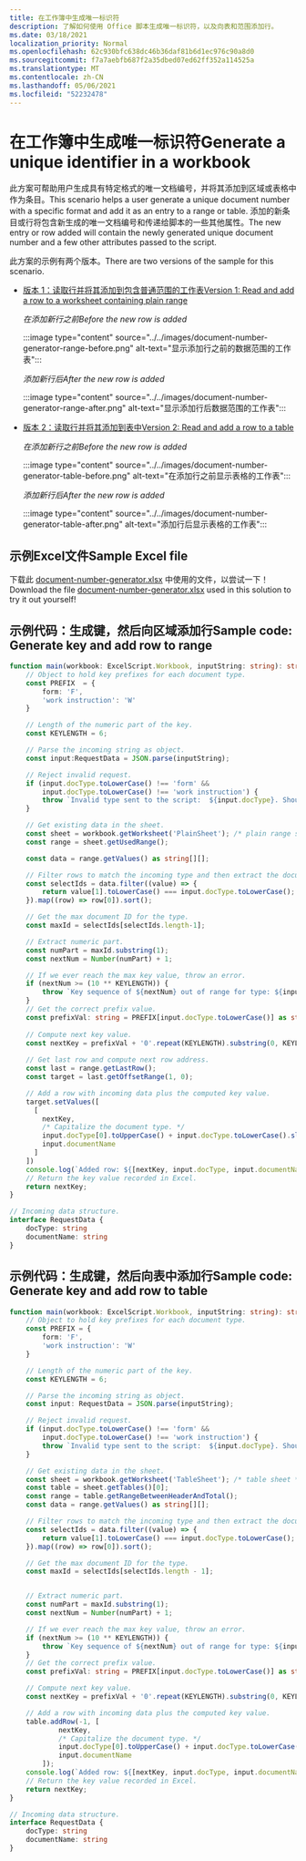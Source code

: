 ```yaml
---
title: 在工作簿中生成唯一标识符
description: 了解如何使用 Office 脚本生成唯一标识符，以及向表和范围添加行。
ms.date: 03/18/2021
localization_priority: Normal
ms.openlocfilehash: 62c930bfc638dc46b36daf81b6d1ec976c90a8d0
ms.sourcegitcommit: f7a7aebfb687f2a35dbed07ed62ff352a114525a
ms.translationtype: MT
ms.contentlocale: zh-CN
ms.lasthandoff: 05/06/2021
ms.locfileid: "52232478"
---
```

# <a name="generate-a-unique-identifier-in-a-workbook"></a><span data-ttu-id="24275-103">在工作簿中生成唯一标识符</span><span class="sxs-lookup"><span data-stu-id="24275-103">Generate a unique identifier in a workbook</span></span>

<span data-ttu-id="24275-104">此方案可帮助用户生成具有特定格式的唯一文档编号，并将其添加到区域或表格中作为条目。</span><span class="sxs-lookup"><span data-stu-id="24275-104">This scenario helps a user generate a unique document number with a specific format and add it as an entry to a range or table.</span></span> <span data-ttu-id="24275-105">添加的新条目或行将包含新生成的唯一文档编号和传递给脚本的一些其他属性。</span><span class="sxs-lookup"><span data-stu-id="24275-105">The new entry or row added will contain the newly generated unique document number and a few other attributes passed to the script.</span></span>

<span data-ttu-id="24275-106">此方案的示例有两个版本。</span><span class="sxs-lookup"><span data-stu-id="24275-106">There are two versions of the sample for this scenario.</span></span>

* [<span data-ttu-id="24275-107">版本 1：读取行并将其添加到包含普通范围的工作表</span><span class="sxs-lookup"><span data-stu-id="24275-107">Version 1: Read and add a row to a worksheet containing plain range</span></span>](#sample-code-generate-key-and-add-row-to-range)

    <span data-ttu-id="24275-108">_在添加新行之前_</span><span class="sxs-lookup"><span data-stu-id="24275-108">_Before the new row is added_</span></span>

    :::image type="content" source="../../images/document-number-generator-range-before.png" alt-text="显示添加行之前的数据范围的工作表":::

    <span data-ttu-id="24275-110">_添加新行后_</span><span class="sxs-lookup"><span data-stu-id="24275-110">_After the new row is added_</span></span>

    :::image type="content" source="../../images/document-number-generator-range-after.png" alt-text="显示添加行后数据范围的工作表":::

* [<span data-ttu-id="24275-112">版本 2：读取行并将其添加到表中</span><span class="sxs-lookup"><span data-stu-id="24275-112">Version 2: Read and add a row to a table</span></span>](#sample-code-generate-key-and-add-row-to-table)

    <span data-ttu-id="24275-113">_在添加新行之前_</span><span class="sxs-lookup"><span data-stu-id="24275-113">_Before the new row is added_</span></span>

    :::image type="content" source="../../images/document-number-generator-table-before.png" alt-text="在添加行之前显示表格的工作表":::

    <span data-ttu-id="24275-115">_添加新行后_</span><span class="sxs-lookup"><span data-stu-id="24275-115">_After the new row is added_</span></span>

    :::image type="content" source="../../images/document-number-generator-table-after.png" alt-text="添加行后显示表格的工作表":::

## <a name="sample-excel-file"></a><span data-ttu-id="24275-117">示例Excel文件</span><span class="sxs-lookup"><span data-stu-id="24275-117">Sample Excel file</span></span>

<span data-ttu-id="24275-118">下载此 <a href="document-number-generator.xlsx">document-number-generator.xlsx</a> 中使用的文件，以尝试一下！</span><span class="sxs-lookup"><span data-stu-id="24275-118">Download the file <a href="document-number-generator.xlsx">document-number-generator.xlsx</a> used in this solution to try it out yourself!</span></span>

## <a name="sample-code-generate-key-and-add-row-to-range"></a><span data-ttu-id="24275-119">示例代码：生成键，然后向区域添加行</span><span class="sxs-lookup"><span data-stu-id="24275-119">Sample code: Generate key and add row to range</span></span>

```TypeScript
function main(workbook: ExcelScript.Workbook, inputString: string): string {
    // Object to hold key prefixes for each document type.
    const PREFIX  = {
        form: 'F',
        'work instruction': 'W'
    }

    // Length of the numeric part of the key.
    const KEYLENGTH = 6;

    // Parse the incoming string as object.
    const input:RequestData = JSON.parse(inputString);

    // Reject invalid request.
    if (input.docType.toLowerCase() !== 'form' && 
        input.docType.toLowerCase() !== 'work instruction') {
        throw `Invalid type sent to the script:  ${input.docType}. Should be one of the following: ${Object.keys(PREFIX)}`
    }

    // Get existing data in the sheet.
    const sheet = workbook.getWorksheet('PlainSheet'); /* plain range sheet */
    const range = sheet.getUsedRange();

    const data = range.getValues() as string[][];

    // Filter rows to match the incoming type and then extract the document number column (index 0) and then sort it. 
    const selectIds = data.filter((value) => {
        return value[1].toLowerCase() === input.docType.toLowerCase();
    }).map((row) => row[0]).sort();

    // Get the max document ID for the type.
    const maxId = selectIds[selectIds.length-1];

    // Extract numeric part.
    const numPart = maxId.substring(1);
    const nextNum = Number(numPart) + 1;

    // If we ever reach the max key value, throw an error.
    if (nextNum >= (10 ** KEYLENGTH)) {
        throw `Key sequence of ${nextNum} out of range for type: ${input.docType}.`
    }
    // Get the correct prefix value.
    const prefixVal: string = PREFIX[input.docType.toLowerCase()] as string;
    
    // Compute next key value.
    const nextKey = prefixVal + '0'.repeat(KEYLENGTH).substring(0, KEYLENGTH - String(nextNum).length) + String(nextNum);
    
    // Get last row and compute next row address.
    const last = range.getLastRow();
    const target = last.getOffsetRange(1, 0);

    // Add a row with incoming data plus the computed key value.
    target.setValues([
      [
        nextKey, 
        /* Capitalize the document type. */
        input.docType[0].toUpperCase() + input.docType.toLowerCase().slice(1),
        input.documentName
      ]
    ])
    console.log(`Added row: ${[nextKey, input.docType, input.documentName]}`)
    // Return the key value recorded in Excel.
    return nextKey;
}

// Incoming data structure.
interface RequestData {
    docType: string
    documentName: string
}
```

## <a name="sample-code-generate-key-and-add-row-to-table"></a><span data-ttu-id="24275-120">示例代码：生成键，然后向表中添加行</span><span class="sxs-lookup"><span data-stu-id="24275-120">Sample code: Generate key and add row to table</span></span>

```TypeScript
function main(workbook: ExcelScript.Workbook, inputString: string): string {
    // Object to hold key prefixes for each document type.
    const PREFIX = {
        form: 'F',
        'work instruction': 'W'
    }

    // Length of the numeric part of the key.
    const KEYLENGTH = 6;

    // Parse the incoming string as object.
    const input: RequestData = JSON.parse(inputString);

    // Reject invalid request.
    if (input.docType.toLowerCase() !== 'form' &&
        input.docType.toLowerCase() !== 'work instruction') {
        throw `Invalid type sent to the script:  ${input.docType}. Should be one of the following: ${Object.keys(PREFIX)}`
    }

    // Get existing data in the sheet.
    const sheet = workbook.getWorksheet('TableSheet'); /* table sheet */
    const table = sheet.getTables()[0];
    const range = table.getRangeBetweenHeaderAndTotal();
    const data = range.getValues() as string[][];

    // Filter rows to match the incoming type and then extract the document number column (index 0) and then sort it.
    const selectIds = data.filter((value) => {
        return value[1].toLowerCase() === input.docType.toLowerCase();
    }).map((row) => row[0]).sort();

    // Get the max document ID for the type.
    const maxId = selectIds[selectIds.length - 1];


    // Extract numeric part.
    const numPart = maxId.substring(1);
    const nextNum = Number(numPart) + 1;

    // If we ever reach the max key value, throw an error.
    if (nextNum >= (10 ** KEYLENGTH)) {
        throw `Key sequence of ${nextNum} out of range for type: ${input.docType}.`
    }
    // Get the correct prefix value.
    const prefixVal: string = PREFIX[input.docType.toLowerCase()] as string;

    // Compute next key value.
    const nextKey = prefixVal + '0'.repeat(KEYLENGTH).substring(0, KEYLENGTH - String(nextNum).length) + String(nextNum);

    // Add a row with incoming data plus the computed key value.
    table.addRow(-1, [
            nextKey,
            /* Capitalize the document type. */
            input.docType[0].toUpperCase() + input.docType.toLowerCase().slice(1),
            input.documentName
        ]);
    console.log(`Added row: ${[nextKey, input.docType, input.documentName]}`)
    // Return the key value recorded in Excel.
    return nextKey;
}

// Incoming data structure.
interface RequestData {
    docType: string
    documentName: string
}
```
